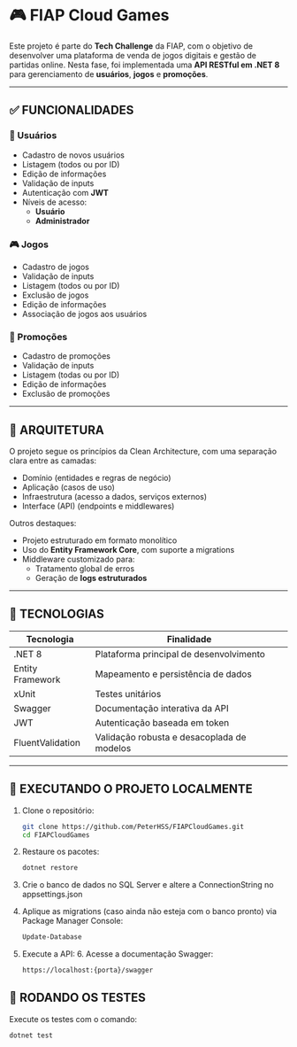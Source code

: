 # 🎮 FIAP Cloud Games

Este projeto é parte do **Tech Challenge** da FIAP, com o objetivo de desenvolver uma plataforma de venda de jogos digitais e gestão de partidas online. Nesta fase, foi implementada uma **API RESTful em .NET 8** para gerenciamento de **usuários**, **jogos** e **promoções**.

---

## ✅ FUNCIONALIDADES

### 👤 Usuários

- Cadastro de novos usuários
- Listagem (todos ou por ID)
- Edição de informações
- Validação de inputs
- Autenticação com **JWT**
- Níveis de acesso:
  - **Usuário**
  - **Administrador**

### 🎮 Jogos
- Cadastro de jogos
- Validação de inputs
- Listagem (todos ou por ID)
- Exclusão de jogos
- Edição de informações
- Associação de jogos aos usuários

### 💸 Promoções
- Cadastro de promoções
- Validação de inputs
- Listagem (todas ou por ID)
- Edição de informações
- Exclusão de promoções

---

## 🧱 ARQUITETURA

O projeto segue os princípios da Clean Architecture, com uma separação clara entre as camadas:
- Domínio (entidades e regras de negócio)
- Aplicação (casos de uso)
- Infraestrutura (acesso a dados, serviços externos)
- Interface (API) (endpoints e middlewares)

Outros destaques:
- Projeto estruturado em formato monolítico
- Uso do **Entity Framework Core**, com suporte a migrations
- Middleware customizado para:
    - Tratamento global de erros
    - Geração de **logs estruturados**

---

## 🔧 TECNOLOGIAS

| Tecnologia         | Finalidade                                   |
|--------------------|----------------------------------------------|
| .NET 8             | Plataforma principal de desenvolvimento      |
| Entity Framework   | Mapeamento e persistência de dados           |
| xUnit              | Testes unitários                             |
| Swagger            | Documentação interativa da API               |
| JWT                | Autenticação baseada em token                |
| FluentValidation   | Validação robusta e desacoplada de modelos   |


---

## 🚀 EXECUTANDO O PROJETO LOCALMENTE

1. Clone o repositório:
   
   ```bash
   git clone https://github.com/PeterHSS/FIAPCloudGames.git
   cd FIAPCloudGames
2. Restaure os pacotes:
    ```bash
    dotnet restore
3. Crie o banco de dados no SQL Server e altere a ConnectionString no appsettings.json
    
3. Aplique as migrations (caso ainda não esteja com o banco pronto) via Package Manager Console:
    ```bash
    Update-Database
4. Execute a API:
   6. Acesse a documentação Swagger:
    ```bash
    https://localhost:{porta}/swagger
## 🧪 RODANDO OS TESTES
Execute os testes com o comando:
```bash
dotnet test
